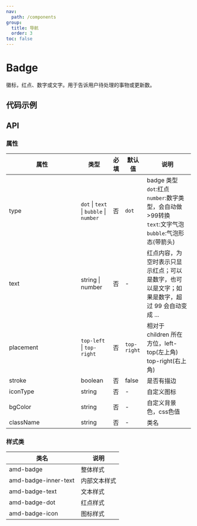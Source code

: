 ```yaml
---
nav:
  path: /components
group:
  title: 导航
  order: 3
toc: false
---
```


# Badge
徽标，红点、数字或文字。用于告诉用户待处理的事物或更新数。
## 代码示例
<code src='../../demo/pages/Badge'></code>

## API

### 属性

| 属性 | 类型 | 必填 | 默认值 | 说明 |
| -----|-----|-----|-----|----- |
| type | `dot` &verbar; `text` &verbar; `bubble` &verbar; `number` | 否 | `dot` | badge 类型<br/>`dot`:红点<br>`number`:数字类型，会自动做>99转换<br>`text`:文字气泡<br>`bubble`:气泡形态(带箭头) |
| text | string &verbar; number | 否 | - | 红点内容，为空时表示只显示红点；可以是数字，也可以是文字；如果是数字，超过 99 会自动变成 ... |
| placement | `top-left` &verbar; `top-right` | 否 | `top-right` | 相对于 children 所在方位，left-top(左上角) top-right(右上角) |
| stroke | boolean | 否 | false | 是否有描边 |
| iconType | string | 否 | - | 自定义图标 |
| bgColor | string | 否 | - | 自定义背景色，css色值 |
| className | string | 否 | - | 类名 |

### 样式类
| 类名 | 说明 |
| -----|-----|
| amd-badge | 整体样式 |
| amd-badge-inner-text | 内部文本样式 |
| amd-badge-text | 文本样式 |
| amd-badge-dot | 红点样式 |
| amd-badge-icon | 图标样式 |

<style> 
table th:first-of-type { width: 180px; } 
.__dumi-default-layout-content article table:first-of-type th:nth-of-type(2)  {
    width: 140px
} 
.__dumi-default-layout-content article table:first-of-type th:nth-of-type(3)  {
    width: 30px
} 
.__dumi-default-layout-content article table:first-of-type th:nth-of-type(4)  {
    width: 50px
} 
</style> 